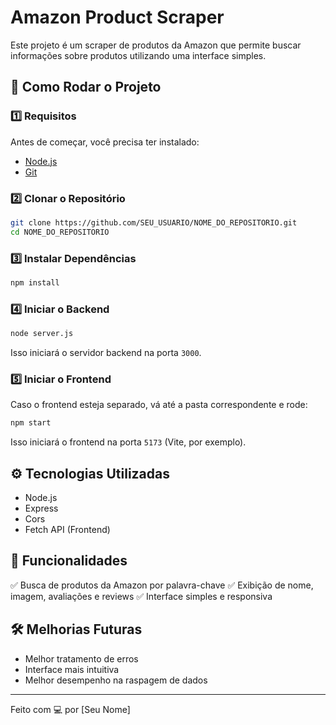 # Amazon Product Scraper

Este projeto é um scraper de produtos da Amazon que permite buscar informações sobre produtos utilizando uma interface simples.

## 🚀 Como Rodar o Projeto

### 1️⃣ Requisitos
Antes de começar, você precisa ter instalado:
- [Node.js](https://nodejs.org/)
- [Git](https://git-scm.com/)

### 2️⃣ Clonar o Repositório
```sh
git clone https://github.com/SEU_USUARIO/NOME_DO_REPOSITORIO.git
cd NOME_DO_REPOSITORIO
```

### 3️⃣ Instalar Dependências
```sh
npm install
```

### 4️⃣ Iniciar o Backend
```sh
node server.js
```
Isso iniciará o servidor backend na porta `3000`.

### 5️⃣ Iniciar o Frontend
Caso o frontend esteja separado, vá até a pasta correspondente e rode:
```sh
npm start
```
Isso iniciará o frontend na porta `5173` (Vite, por exemplo).

## ⚙️ Tecnologias Utilizadas
- Node.js
- Express
- Cors
- Fetch API (Frontend)

## 📌 Funcionalidades
✅ Busca de produtos da Amazon por palavra-chave
✅ Exibição de nome, imagem, avaliações e reviews
✅ Interface simples e responsiva

## 🛠 Melhorias Futuras
- Melhor tratamento de erros
- Interface mais intuitiva
- Melhor desempenho na raspagem de dados

---
Feito com 💻 por [Seu Nome]

